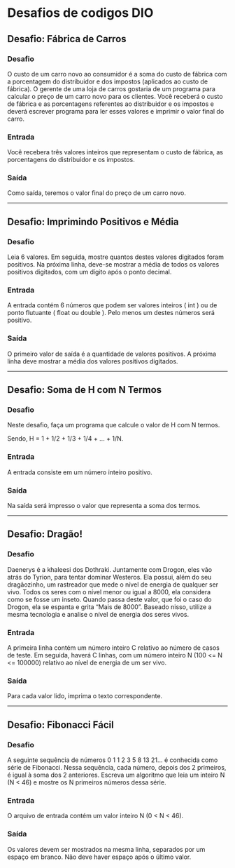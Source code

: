 # Desafios de codigos DIO

## Desafio: Fábrica de Carros

### Desafio
O custo de um carro novo ao consumidor é a soma do custo de fábrica com a porcentagem do distribuidor e dos impostos (aplicados ao custo de fábrica). O gerente de uma loja de carros gostaria de um programa para calcular o preço de um carro novo para os clientes. Você receberá o custo de fábrica e as porcentagens referentes ao distribuidor e os impostos e deverá escrever programa para ler esses valores e imprimir o valor final do carro.

### Entrada
Você recebera três valores inteiros que representam o custo de fábrica, as porcentagens do distribuidor e os impostos.

### Saída
Como saída, teremos o valor final do preço de um carro novo.

---------------------------------------------------------------------------------------------------------------------------------------------------------------------------------------

## Desafio: Imprimindo Positivos e Média

### Desafio
Leia 6 valores. Em seguida, mostre quantos destes valores digitados foram positivos. Na próxima linha, deve-se mostrar a média de todos os valores positivos digitados, com um dígito após o ponto decimal.

### Entrada
A entrada contém 6 números que podem ser valores inteiros ( int ) ou de ponto flutuante ( float ou double ). Pelo menos um destes números será positivo.

### Saída
O primeiro valor de saída é a quantidade de valores positivos. A próxima linha deve mostrar a média dos valores positivos digitados.

---------------------------------------------------------------------------------------------------------------------------------------------------------------------------------------

## Desafio: Soma de H com N Termos

### Desafio
Neste desafio, faça um programa que calcule o valor de H com N termos. 

Sendo, H = 1 + 1/2 + 1/3 + 1/4 + ... + 1/N. 

### Entrada 
A entrada consiste em um número inteiro positivo. 

### Saída 
Na saída será impresso o valor que representa a soma dos termos.

---------------------------------------------------------------------------------------------------------------------------------------------------------------------------------------

## Desafio: Dragão!

### Desafio
Daenerys é a khaleesi dos Dothraki. Juntamente com Drogon, eles vão atrás do Tyrion, para tentar dominar Westeros. Ela possui, além do seu dragãozinho, um rastreador que mede o nível de energia de qualquer ser vivo. Todos os seres com o nível menor ou igual a 8000, ela considera como se fosse um inseto. Quando passa deste valor, que foi o caso do Drogon, ela se espanta e grita “Mais de 8000”. Baseado nisso, utilize a mesma tecnologia e analise o nível de energia dos seres vivos.

### Entrada
A primeira linha contém um número inteiro C relativo ao número de casos de teste. Em seguida, haverá C linhas, com um número inteiro N (100 <= N <= 100000) relativo ao nível de energia de um ser vivo.

### Saída
Para cada valor lido, imprima o texto correspondente.

---------------------------------------------------------------------------------------------------------------------------------------------------------------------------------------

## Desafio: Fibonacci Fácil

### Desafio
A seguinte sequência de números 0 1 1 2 3 5 8 13 21... é conhecida como série de Fibonacci. Nessa sequência, cada número, depois dos 2 primeiros, é igual à soma dos 2 anteriores. Escreva um algoritmo que leia um inteiro N (N < 46) e mostre os N primeiros números dessa série.

### Entrada
O arquivo de entrada contém um valor inteiro N (0 < N < 46).

### Saída
Os valores devem ser mostrados na mesma linha, separados por um espaço em branco. Não deve haver espaço após o último valor.